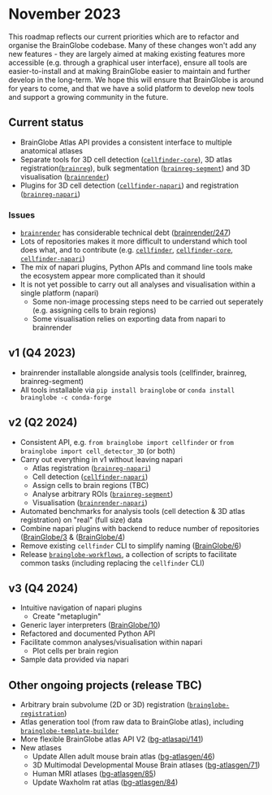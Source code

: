 # November 2023

This roadmap reflects our current priorities which are to refactor and organise the BrainGlobe codebase. Many of these changes won't add any new features - they are largely aimed at making existing features more accessible (e.g. through a graphical user interface), ensure all tools are easier-to-install and at making BrainGlobe 
easier to maintain and further develop in the long-term.  We hope this will ensure that BrainGlobe is around for years to come, and that we have a solid platform to develop new tools and support a growing community in the future.

## Current status
* BrainGlobe Atlas API provides a consistent interface to multiple anatomical atlases
* Separate tools for 3D cell detection ([`cellfinder-core`](https://github.com/brainglobe/cellfinder-core)), 
3D atlas registration([`brainreg`](https://github.com/brainglobe/brainreg)), bulk segmentation 
([`brainreg-segment`](https://github.com/brainglobe/brainglobe-segmentation)) and 3D 
visualisation ([`brainrender`](https://github.com/brainglobe/brainrender))
* Plugins for 3D cell detection ([`cellfinder-napari`](https://github.com/brainglobe/cellfinder-napari)) and 
registration ([`brainreg-napari`](https://github.com/brainglobe/brainreg-napari))

### Issues
* [`brainrender`](https://github.com/brainglobe/brainrender) has considerable technical debt 
([brainrender/247](https://github.com/brainglobe/brainrender/issues/247))
* Lots of repositories makes it more difficult to understand which tool does what, and to contribute 
(e.g. [`cellfinder`](https://github.com/brainglobe/cellfinder), 
[`cellfinder-core`](https://github.com/brainglobe/cellfinder-core), [`cellfinder-napari`](https://github.com/brainglobe/cellfinder-napari))
* The mix of napari plugins, Python APIs and command line tools make the ecosystem appear more complicated than it should
* It is not yet possible to carry out all analyses and visualisation within a single platform (napari)
    * Some non-image processing steps need to be carried out seperately (e.g. assigning cells to brain regions)
    * Some visualisation relies on exporting data from napari to brainrender

## v1 (Q4 2023)
* brainrender installable alongside analysis tools (cellfinder, brainreg, brainreg-segment)
* All tools installable via `pip install brainglobe` or `conda install brainglobe -c conda-forge`

## v2 (Q2 2024)
* Consistent API, e.g. `from brainglobe import cellfinder` or `from brainglobe import cell_detector_3D` (or both)
* Carry out everything in v1 without leaving napari
    * Atlas registration ([`brainreg-napari`](https://github.com/brainglobe/brainreg-napari))
    * Cell detection ([`cellfinder-napari`](https://github.com/brainglobe/cellfinder-napari))
    * Assign cells to brain regions (TBC)
    * Analyse arbitrary ROIs ([`brainreg-segment`](https://github.com/brainglobe/brainreg-segment))
    * Visualisation ([`brainrender-napari`](https://github.com/brainglobe/brainrender-napari))
* Automated benchmarks for analysis tools (cell detection & 3D atlas registration) on "real" (full size) data
* Combine napari plugins with backend to reduce number of repositories 
([BrainGlobe/3](https://github.com/brainglobe/BrainGlobe/issues/3) & 
([BrainGlobe/4](https://github.com/brainglobe/BrainGlobe/issues/4))
* Remove existing `cellfinder` CLI to simplify naming ([BrainGlobe/6](https://github.com/brainglobe/BrainGlobe/issues/6))
* Release [`brainglobe-workflows`](https://github.com/brainglobe/brainglobe-workflows), a collection of scripts to 
facilitate common tasks (including replacing the `cellfinder` CLI)

## v3 (Q4 2024)
* Intuitive navigation of napari plugins
    * Create "metaplugin"
* Generic layer interpreters ([BrainGlobe/10](https://github.com/brainglobe/BrainGlobe/issues/10))
* Refactored and documented Python API
* Facilitate common analyses/visualisation within napari
    * Plot cells per brain region
* Sample data provided via napari

## Other ongoing projects (release TBC)
* Arbitrary brain subvolume (2D or 3D) registration 
([`brainglobe-registration`](https://github.com/brainglobe/brainglobe-registration))
* Atlas generation tool (from raw data to BrainGlobe atlas), including 
[`brainglobe-template-builder`](https://github.com/brainglobe/brainglobe-template-builder)
* More flexible BrainGlobe atlas API V2 ([bg-atlasapi/141](https://github.com/brainglobe/bg-atlasapi/issues/141))
* New atlases
    * Update Allen adult mouse brain atlas ([bg-atlasgen/46](https://github.com/brainglobe/bg-atlasgen/issues/46))
    * 3D Multimodal Developmental Mouse Brain atlases ([bg-atlasgen/71](https://github.com/brainglobe/bg-atlasgen/issues/71))
    * Human MRI atlases ([bg-atlasgen/85](https://github.com/brainglobe/bg-atlasgen/issues/85))
    * Update Waxholm rat atlas ([bg-atlasgen/84](https://github.com/brainglobe/bg-atlasgen/issues/84))
